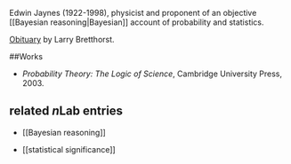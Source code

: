 Edwin Jaynes (1922-1998), physicist and proponent of an objective [[Bayesian reasoning|Bayesian]] account of probability and statistics.

[Obituary](http://bayes.wustl.edu/etj/etj.html) by Larry Bretthorst.

##Works

* _Probability Theory: The Logic of Science_,  Cambridge University Press, 2003. 

## related $n$Lab entries

* [[Bayesian reasoning]]

* [[statistical significance]]